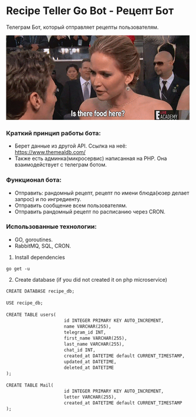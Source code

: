 # Recipe Teller Go Bot - Рецепт Бот
Телеграм Бот, который отправляет рецепты пользователям.

![Food gif here](https://github.com/dev-zhan/recipe_bot/blob/master/hungry.gif)

### Краткий принцип работы бота:
- Берет данные из другой API. Ссылка на неё: https://www.themealdb.com/
- Также есть админка(микросервис) написанная на PHP. Она взаимодействует с телеграм ботом.

### Функционал бота:
- Отправить: рандомный рецепт, рецепт по имени блюда(юзер делает запрос) и по ингредиенту.
- Отправить сообщение всем пользователям.
- Отправить рандомный рецепт по расписанию через CRON.

### Использованные технологии:
- GO, goroutines.
- RabbitMQ, SQL, CRON. 

1. Install dependencies

```
go get -u
```

2. Create database (if you did not created it on php microservice)

```
CREATE DATABASE recipe_db;

USE recipe_db;

CREATE TABLE users(
                      id INTEGER PRIMARY KEY AUTO_INCREMENT,
                      name VARCHAR(255),
                      telegram_id INT,
                      first_name VARCHAR(255),
                      last_name VARCHAR(255),
                      chat_id INT,
                      created_at DATETIME default CURRENT_TIMESTAMP,
                      updated_at DATETIME,
                      deleted_at DATETIME
);

CREATE TABLE Mail(
                      id INTEGER PRIMARY KEY AUTO_INCREMENT,
                      letter VARCHAR(255),
                      created_at DATETIME default CURRENT_TIMESTAMP
);
```
